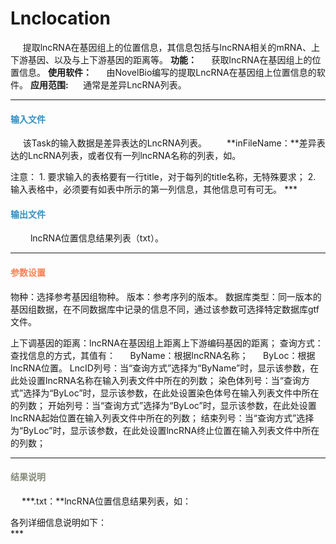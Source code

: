 # Lnclocation

&nbsp;&nbsp;&nbsp;&nbsp;&nbsp;提取lncRNA在基因组上的位置信息，其信息包括与lncRNA相关的mRNA、上下游基因、以及与上下游基因的距离等。
**功能：**
&nbsp;&nbsp;&nbsp;&nbsp;&nbsp;获取lncRNA在基因组上的位置信息。
**使用软件：**
&nbsp;&nbsp;&nbsp;&nbsp;&nbsp;由NovelBio编写的提取LncRNA在基因组上位置信息的软件。
**应用范围:**
&nbsp;&nbsp;&nbsp;&nbsp;&nbsp;通常是差异LncRNA列表。
***

#### **<i class="glyphicon glyphicon-log-in" aria-hidden="true" style="color:#3090C7"></i><span style="color:#3090C7"> 输入文件**
&nbsp;&nbsp;&nbsp;&nbsp;&nbsp;该Task的输入数据是差异表达的LncRNA列表。
　　**inFileName：**差异表达的LncRNA列表，或者仅有一列lncRNA名称的列表，如。
<div style="text-align:center">
	<img data-src="1.png" width="100px" ></img>
</div>
注意：
1.	要求输入的表格要有一行title，对于每列的title名称，无特殊要求；
2.	输入表格中，必须要有如表中所示的第一列信息，其他信息可有可无。
***

#### **<i class="glyphicon glyphicon-log-out" aria-hidden="true" style="color:#3090C7"></i><span style="color:#3090C7"> 输出文件**
　　	lncRNA位置信息结果列表（txt）。
***

#### **<i class="fa fa-cog" aria-hidden="true" style="color:#F88158"></i> <span style="color:#F88158">参数设置**
<label id='species'>物种：</label>选择参考基因组物种。
<label id='speciesVersion'>版本：</label>参考序列的版本。
<label id='dbType'>数据库类型：</label>同一版本的基因组数据，在不同数据库中记录的信息不同，通过该参数可选择特定数据库gtf文件。

<label id='distanceGene'>上下调基因的距离：</label>lncRNA在基因组上距离上下游编码基因的距离；
<label id='radioByType'>查询方式：</label>查找信息的方式，其值有：
&nbsp;&nbsp;&nbsp;&nbsp;&nbsp;ByName：根据lncRNA名称；
&nbsp;&nbsp;&nbsp;&nbsp;&nbsp;ByLoc：根据lncRNA位置。
<label id='lncIDNum'>LncID列号：</label>当“查询方式”选择为“ByName”时，显示该参数，在此处设置lncRNA名称在输入列表文件中所在的列数；
<label id='chrNum'>染色体列号：</label>当“查询方式”选择为“ByLoc”时，显示该参数，在此处设置染色体号在输入列表文件中所在的列数；
<label id='startNum'>开始列号：</label>当“查询方式”选择为“ByLoc”时，显示该参数，在此处设置lncRNA起始位置在输入列表文件中所在的列数；
<label id='endNum'>结束列号：</label>当“查询方式”选择为“ByLoc”时，显示该参数，在此处设置lncRNA终止位置在输入列表文件中所在的列数；
***

#### **<i class="fa fa-file-text" aria-hidden="true" style="color:#848b79"></i><span style="color:#848b79"> 结果说明**
　	**\*.txt：**lncRNA位置信息结果列表，如：
 <div style="text-align:center">
	<img data-src="2.png" width="800px" ></img>
</div>
各列详细信息说明如下：
<div style="text-align:center">
	<img data-src="3.png" width="500px" ></img>
</div>
***






